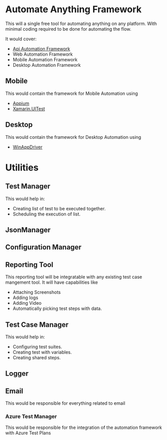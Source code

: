 # Automate Anything Framework
This will a single free tool for automating anything on any platform.
With minimal coding required to be done for automating the flow.

It would cover:
- [Api Automation Framework](https://github.com/pravinkdubey/automation_document/blob/main/Api%20Automation%20Framework.md)
- Web Automation Framework
- Mobile Automation Framework
- Desktop Automation Framework

## Mobile
This would contain the framework for Mobile Automation using 
- [Appium](https://appium.io/docs/en/latest/)
- [Xamarin.UITest](https://learn.microsoft.com/en-us/appcenter/test-cloud/frameworks/uitest/)

## Desktop
This would contain the framework for Desktop Automation using 
- [WinAppDriver](https://techcommunity.microsoft.com/t5/testingspot-blog/winappdriver-and-desktop-ui-test-automation/ba-p/1124543)

# Utilities
## Test Manager
This would help in:
- Creating list of test to be executed together.
- Scheduling the execution of list.

## JsonManager
## Configuration Manager

## Reporting Tool
This reporting tool will be integratable with any existing test case mangement tool.
It will have capabilities like
- Attaching Screenshots
- Adding logs
- Adding Video
- Automatically picking test steps with data.

## Test Case Manager
This would help in:
- Configuring test suites.
- Creating test with variables.
- Creating shared steps.

## Logger

## Email
This would be responsible for everything related to email 

### Azure Test Manager
This would be responsible for the integration of the automation framework with Azure Test Plans
